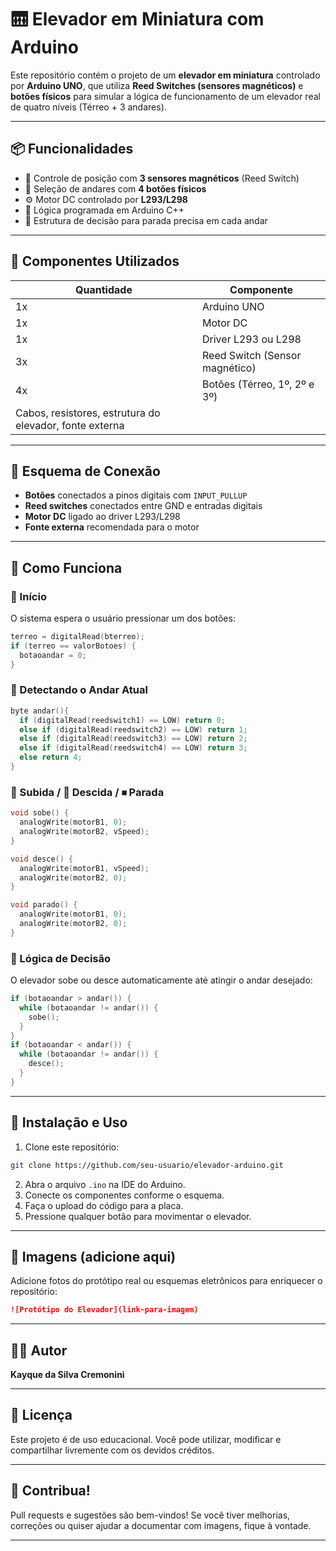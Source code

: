 
# 🛗 Elevador em Miniatura com Arduino

Este repositório contém o projeto de um **elevador em miniatura** controlado por **Arduino UNO**, que utiliza **Reed Switches (sensores magnéticos)** e **botões físicos** para simular a lógica de funcionamento de um elevador real de quatro níveis (Térreo + 3 andares).

---

## 📦 Funcionalidades

- 🧲 Controle de posição com **3 sensores magnéticos** (Reed Switch)
- 🔘 Seleção de andares com **4 botões físicos**
- ⚙️ Motor DC controlado por **L293/L298**
- 🧠 Lógica programada em Arduino C++
- 🚦 Estrutura de decisão para parada precisa em cada andar

---

## 🧰 Componentes Utilizados

| Quantidade | Componente               |
|------------|---------------------------|
| 1x         | Arduino UNO               |
| 1x         | Motor DC                  |
| 1x         | Driver L293 ou L298       |
| 3x         | Reed Switch (Sensor magnético) |
| 4x         | Botões (Térreo, 1º, 2º e 3º) |
| Cabos, resistores, estrutura do elevador, fonte externa |

---

## 🔧 Esquema de Conexão

- **Botões** conectados a pinos digitais com `INPUT_PULLUP`
- **Reed switches** conectados entre GND e entradas digitais
- **Motor DC** ligado ao driver L293/L298
- **Fonte externa** recomendada para o motor

---

## 🧠 Como Funciona

### 🏁 Início

O sistema espera o usuário pressionar um dos botões:

```cpp
terreo = digitalRead(bterreo);
if (terreo == valorBotoes) {
  botaoandar = 0;
}
```

### 🧲 Detectando o Andar Atual

```cpp
byte andar(){
  if (digitalRead(reedswitch1) == LOW) return 0;
  else if (digitalRead(reedswitch2) == LOW) return 1;
  else if (digitalRead(reedswitch3) == LOW) return 2;
  else if (digitalRead(reedswitch4) == LOW) return 3;
  else return 4;
}
```

### 🔼 Subida / 🔽 Descida / ⏹ Parada

```cpp
void sobe() {
  analogWrite(motorB1, 0);
  analogWrite(motorB2, vSpeed);
}

void desce() {
  analogWrite(motorB1, vSpeed);
  analogWrite(motorB2, 0);
}

void parado() {
  analogWrite(motorB1, 0);
  analogWrite(motorB2, 0);
}
```

### 🚦 Lógica de Decisão

O elevador sobe ou desce automaticamente até atingir o andar desejado:

```cpp
if (botaoandar > andar()) {
  while (botaoandar != andar()) {
    sobe();
  }
}
if (botaoandar < andar()) {
  while (botaoandar != andar()) {
    desce();
  }
}
```

---

## 🧪 Instalação e Uso

1. Clone este repositório:

```bash
git clone https://github.com/seu-usuario/elevador-arduino.git
```

2. Abra o arquivo `.ino` na IDE do Arduino.
3. Conecte os componentes conforme o esquema.
4. Faça o upload do código para a placa.
5. Pressione qualquer botão para movimentar o elevador.

---

## 📸 Imagens (adicione aqui)

Adicione fotos do protótipo real ou esquemas eletrônicos para enriquecer o repositório:

```markdown
![Protótipo do Elevador](link-para-imagem)
```

---

## 👨‍💻 Autor

**Kayque da Silva Cremonini**

---

## 🪪 Licença

Este projeto é de uso educacional. Você pode utilizar, modificar e compartilhar livremente com os devidos créditos.

---

## 🌟 Contribua!

Pull requests e sugestões são bem-vindos! Se você tiver melhorias, correções ou quiser ajudar a documentar com imagens, fique à vontade.

---
